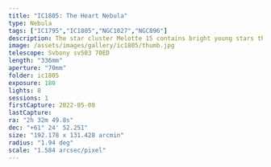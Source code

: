 ```yaml
---
title: "IC1805: The Heart Nebula"
type: Nebula
tags: ["IC1795","IC1805","NGC1027","NGC896"]
description: The star cluster Melotte 15 contains bright young stars that energize hydrogen, causing it to emit the red light that illuminates this heart-shaped nebula. In the corner is its near companion Fishead Nebula.
image: /assets/images/gallery/ic1805/thumb.jpg
telescope: Svbony sv503 70ED
length: "336mm"
aperture: "70mm"
folder: ic1805
exposure: 180
lights: 8
sessions: 1 
firstCapture: 2022-05-08 
lastCapture:
ra: "2h 32m 49.8s"
dec: "+61° 24' 52.251"
size: "192.178 x 131.428 arcmin"
radius: "1.94 deg"
scale: "1.584 arcsec/pixel"
---
```

